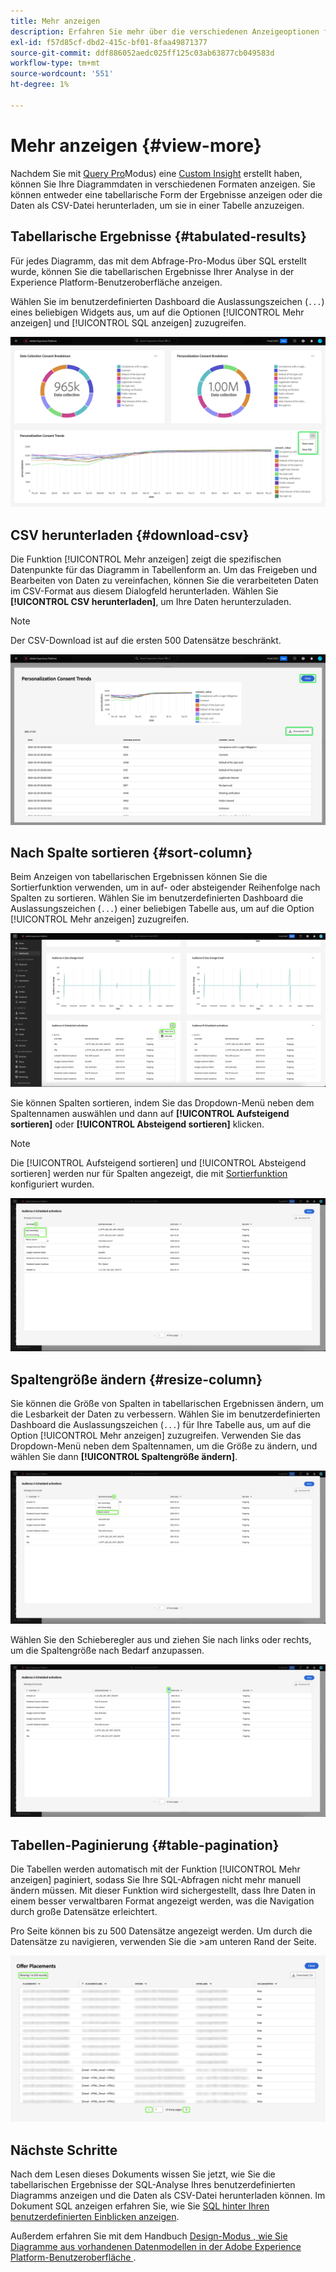 ```yaml
---
title: Mehr anzeigen
description: Erfahren Sie mehr über die verschiedenen Anzeigeoptionen für Ihre SQL-analysierten Daten. Über Ihr benutzerdefiniertes Dashboard können Sie die tabellarischen Ergebnisse Ihrer Analyse anzeigen oder die verarbeiteten Daten im CSV-Format herunterladen.
exl-id: f57d85cf-dbd2-415c-bf01-8faa49871377
source-git-commit: ddf886052aedc025ff125c03ab63877cb049583d
workflow-type: tm+mt
source-wordcount: '551'
ht-degree: 1%

---
```


# Mehr anzeigen {#view-more}

Nachdem Sie mit [Query Pro](./overview.md)Modus) eine [Custom Insight](./overview.md#query-pro-mode) erstellt haben, können Sie Ihre Diagrammdaten in verschiedenen Formaten anzeigen. Sie können entweder eine tabellarische Form der Ergebnisse anzeigen oder die Daten als CSV-Datei herunterladen, um sie in einer Tabelle anzuzeigen.

## Tabellarische Ergebnisse {#tabulated-results}

Für jedes Diagramm, das mit dem Abfrage-Pro-Modus über SQL erstellt wurde, können Sie die tabellarischen Ergebnisse Ihrer Analyse in der Experience Platform-Benutzeroberfläche anzeigen.

Wählen Sie im benutzerdefinierten Dashboard die Auslassungszeichen (`...`) eines beliebigen Widgets aus, um auf die Optionen [!UICONTROL Mehr anzeigen] und [!UICONTROL SQL anzeigen] zuzugreifen.

![Ein benutzerdefiniertes Dashboard mit einem Insight-Dropdown-Menü mit Auslassungspunkten und den hervorgehobenen Optionen „Mehr anzeigen“ und „SQL anzeigen“.](../images/sql-insights-query-pro-mode/ellipses-dropdown.png)

## CSV herunterladen {#download-csv}

Die Funktion [!UICONTROL Mehr anzeigen] zeigt die spezifischen Datenpunkte für das Diagramm in Tabellenform an. Um das Freigeben und Bearbeiten von Daten zu vereinfachen, können Sie die verarbeiteten Daten im CSV-Format aus diesem Dialogfeld herunterladen. Wählen Sie **[!UICONTROL CSV herunterladen]**, um Ihre Daten herunterzuladen.

>[!NOTE]
>
>Der CSV-Download ist auf die ersten 500 Datensätze beschränkt.

![Ein Dialogfeld mit einer Vorschau Ihrer Einblicke und den tabellarischen Ergebnissen Ihrer SQL, die die Einblicke generiert haben.](../images/sql-insights-query-pro-mode/view-more-download-csv.png)

## Nach Spalte sortieren {#sort-column}

Beim Anzeigen von tabellarischen Ergebnissen können Sie die Sortierfunktion verwenden, um in auf- oder absteigender Reihenfolge nach Spalten zu sortieren. Wählen Sie im benutzerdefinierten Dashboard die Auslassungszeichen (`...`) einer beliebigen Tabelle aus, um auf die Option [!UICONTROL Mehr anzeigen] zuzugreifen.

![Ein benutzerdefiniertes Dashboard mit einem Dropdown-Menü mit den Auslassungspunkten einer Tabelle und der hervorgehobenen Option „Mehr anzeigen“.](../images/sql-insights-query-pro-mode/advanced-ellipses-dropdown.png)

Sie können Spalten sortieren, indem Sie das Dropdown-Menü neben dem Spaltennamen auswählen und dann auf **[!UICONTROL Aufsteigend sortieren]** oder **[!UICONTROL Absteigend sortieren]** klicken.

>[!NOTE]
>
>Die [!UICONTROL Aufsteigend sortieren] und [!UICONTROL Absteigend sortieren] werden nur für Spalten angezeigt, die mit [Sortierfunktion](./overview.md#advanced-attributes) konfiguriert wurden.

![Ein Dropdown-Menü mit Tabellenspalten, in dem die Optionen Aufsteigend sortieren und Absteigend sortieren hervorgehoben sind.](../images/sql-insights-query-pro-mode/advanced-sort-dropdown.png)

## Spaltengröße ändern {#resize-column}

Sie können die Größe von Spalten in tabellarischen Ergebnissen ändern, um die Lesbarkeit der Daten zu verbessern. Wählen Sie im benutzerdefinierten Dashboard die Auslassungszeichen (`...`) für Ihre Tabelle aus, um auf die Option [!UICONTROL Mehr anzeigen] zuzugreifen. Verwenden Sie das Dropdown-Menü neben dem Spaltennamen, um die Größe zu ändern, und wählen Sie dann **[!UICONTROL Spaltengröße ändern]**.

![Ein Dropdown-Menü für Tabellenspalten mit hervorgehobener Option „Spaltengröße ändern“](../images/sql-insights-query-pro-mode/advanced-resize-dropdown.png)

Wählen Sie den Schieberegler aus und ziehen Sie nach links oder rechts, um die Spaltengröße nach Bedarf anzupassen.

![Eine Tabelle, in der die Leiste zur Spaltengröße hervorgehoben ist.](../images/sql-insights-query-pro-mode/advanced-resize-column.png)

## Tabellen-Paginierung {#table-pagination}

Die Tabellen werden automatisch mit der Funktion [!UICONTROL Mehr anzeigen] paginiert, sodass Sie Ihre SQL-Abfragen nicht mehr manuell ändern müssen. Mit dieser Funktion wird sichergestellt, dass Ihre Daten in einem besser verwaltbaren Format angezeigt werden, was die Navigation durch große Datensätze erleichtert.

Pro Seite können bis zu 500 Datensätze angezeigt werden. Um durch die Datensätze zu navigieren, verwenden Sie die **&#x200B;**>am unteren Rand der Seite.

![Tabellenergebnisse mit hervorgehobenen Ergebnissen und hervorgehobener Paginierung.](../images/sql-insights-query-pro-mode/advanced-table-pagination.png)

## Nächste Schritte

Nach dem Lesen dieses Dokuments wissen Sie jetzt, wie Sie die tabellarischen Ergebnisse der SQL-Analyse Ihres benutzerdefinierten Diagramms anzeigen und die Daten als CSV-Datei herunterladen können. Im Dokument SQL anzeigen erfahren Sie, wie Sie [SQL hinter Ihren benutzerdefinierten Einblicken anzeigen](./view-sql.md).

Außerdem erfahren Sie mit dem Handbuch [ Design-Modus , wie Sie Diagramme aus vorhandenen Datenmodellen in der Adobe Experience Platform-Benutzeroberfläche ](../standard-dashboards.md).
